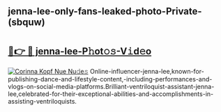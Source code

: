 ## jenna-lee-only-fans​-leaked-photo​-Private-(sbquw)


# <h2><a href="https://mediaupload.pro?title=jenna-lee&ref=git">🔗👉 🔴 jenna-lee-P𝚑ot𝚘𝚜-V𝚒d𝚎o</a></h2>

[![Corinna Kopf Nue Nu𝚍e𝚜](https://i.imgur.com/0qMVB7G.gif)](https://mediaupload.pro?title=jenna-lee&ref=git)
Online-influencer-jenna-lee,known-for-publishing-dance-and-lifestyle-content,-including-performances-and-vlogs-on-social-media-platforms.Brilliant-ventriloquist-assistant-jenna-lee,celebrated-for-their-exceptional-abilities-and-accomplishments-in-assisting-ventriloquists.  